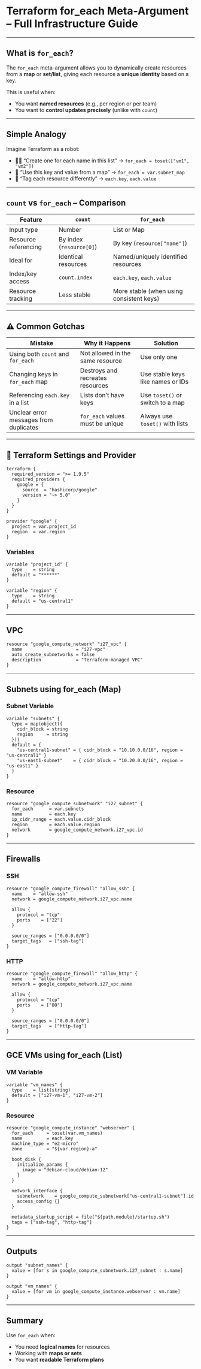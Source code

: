 
# Terraform for_each Meta-Argument – Full Infrastructure Guide

---

## What is `for_each`?

The `for_each` meta-argument allows you to dynamically create resources from a **map** or **set/list**, giving each resource a **unique identity** based on a key.

This is useful when:
- You want **named resources** (e.g., per region or per team)
- You want to **control updates precisely** (unlike with `count`)

---

## Simple Analogy

Imagine Terraform as a robot:

- 🧍‍♂️ “Create one for each name in this list” → `for_each = toset(["vm1", "vm2"])`
- 🧩 “Use this key and value from a map” → `for_each = var.subnet_map`
- 🔐 “Tag each resource differently” → `each.key`, `each.value`

---

## `count` vs `for_each` – Comparison

| Feature              | `count`                                | `for_each`                                |
|----------------------|-----------------------------------------|--------------------------------------------|
| Input type           | Number                                  | List or Map                                |
| Resource referencing | By index (`resource[0]`)                | By key (`resource["name"]`)                |
| Ideal for            | Identical resources                     | Named/uniquely identified resources        |
| Index/key access     | `count.index`                           | `each.key`, `each.value`                   |
| Resource tracking    | Less stable                             | More stable (when using consistent keys)   |

---

## ⚠️ Common Gotchas

| Mistake                                | Why it Happens                                 | Solution                                   |
|----------------------------------------|------------------------------------------------|--------------------------------------------|
| Using both `count` and `for_each`      | Not allowed in the same resource               | Use only one                               |
| Changing keys in `for_each` map        | Destroys and recreates resources               | Use stable keys like names or IDs          |
| Referencing `each.key` in a list       | Lists don’t have keys                          | Use `toset()` or switch to a map           |
| Unclear error messages from duplicates | `for_each` values must be unique               | Always use `toset()` with lists            |

---

## 📘 Terraform Settings and Provider

```hcl
terraform {
  required_version = ">= 1.9.5"
  required_providers {
    google = {
      source  = "hashicorp/google"
      version = "~> 5.0"
    }
  }
}

provider "google" {
  project = var.project_id
  region  = var.region
}
```

### Variables

```hcl
variable "project_id" {
  type    = string
  default = "******"
}

variable "region" {
  type    = string
  default = "us-central1"
}
```

---

## VPC

```hcl
resource "google_compute_network" "i27_vpc" {
  name                    = "i27-vpc"
  auto_create_subnetworks = false
  description             = "Terraform-managed VPC"
}
```

---

## Subnets using for_each (Map)

### Subnet Variable

```hcl
variable "subnets" {
  type = map(object({
    cidr_block = string
    region     = string
  }))
  default = {
    "us-central1-subnet" = { cidr_block = "10.10.0.0/16", region = "us-central1" }
    "us-east1-subnet"    = { cidr_block = "10.20.0.0/16", region = "us-east1" }
  }
}
```

### Resource

```hcl
resource "google_compute_subnetwork" "i27_subnet" {
  for_each      = var.subnets
  name          = each.key
  ip_cidr_range = each.value.cidr_block
  region        = each.value.region
  network       = google_compute_network.i27_vpc.id
}
```

---

## Firewalls

### SSH

```hcl
resource "google_compute_firewall" "allow_ssh" {
  name    = "allow-ssh"
  network = google_compute_network.i27_vpc.name

  allow {
    protocol = "tcp"
    ports    = ["22"]
  }

  source_ranges = ["0.0.0.0/0"]
  target_tags   = ["ssh-tag"]
}
```

### HTTP

```hcl
resource "google_compute_firewall" "allow_http" {
  name    = "allow-http"
  network = google_compute_network.i27_vpc.name

  allow {
    protocol = "tcp"
    ports    = ["80"]
  }

  source_ranges = ["0.0.0.0/0"]
  target_tags   = ["http-tag"]
}
```

---

## GCE VMs using for_each (List)

### VM Variable

```hcl
variable "vm_names" {
  type    = list(string)
  default = ["i27-vm-1", "i27-vm-2"]
}
```

### Resource

```hcl
resource "google_compute_instance" "webserver" {
  for_each     = toset(var.vm_names)
  name         = each.key
  machine_type = "e2-micro"
  zone         = "${var.region}-a"

  boot_disk {
    initialize_params {
      image = "debian-cloud/debian-12"
    }
  }

  network_interface {
    subnetwork    = google_compute_subnetwork["us-central1-subnet"].id
    access_config {}
  }

  metadata_startup_script = file("${path.module}/startup.sh")
  tags = ["ssh-tag", "http-tag"]
}
```

---

## Outputs

```hcl
output "subnet_names" {
  value = [for s in google_compute_subnetwork.i27_subnet : s.name]
}

output "vm_names" {
  value = [for vm in google_compute_instance.webserver : vm.name]
}
```

---

## Summary

Use `for_each` when:
- You need **logical names** for resources
- Working with **maps or sets**
- You want **readable Terraform plans**
